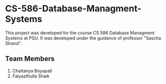 # CS-586-Database-Managment-Systems

This project was developed for the course CS 586 Database Managment Systems at PSU. It was developed under the guidance of professor "Sascha Strand".

## Team Members
1.  Chaitanya Boyapati
2.  Faiyazthulla Shaik

